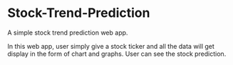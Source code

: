 # Stock-Trend-Prediction
A simple stock trend prediction web app.

In this web app, user simply give a stock ticker and all the data will get display in the form of chart and graphs.
User can see the stock prediction.
